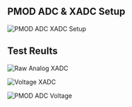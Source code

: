 ## PMOD ADC & XADC Setup
![PMOD ADC   XADC Setup](https://github.com/akshaya-bhat/UnderWaterCommunications/assets/44793381/72438c0c-0991-4f91-a26a-5baad413ad0f)

## Test Reults
![Raw Analog XADC](https://github.com/akshaya-bhat/UnderWaterCommunications/assets/44793381/05673d97-3d5c-441c-be60-85dde546e305)

![Voltage XADC](https://github.com/akshaya-bhat/UnderWaterCommunications/assets/44793381/acde2900-b7f4-430b-9927-06b0dff76fdc)

![PMOD ADC Voltage](https://github.com/akshaya-bhat/UnderWaterCommunications/assets/44793381/13a72ace-500f-43aa-a1f6-71f9f7ca591e)
